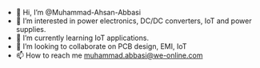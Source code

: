- 👋 Hi, I’m @Muhammad-Ahsan-Abbasi
- 👀 I’m interested in power electronics, DC/DC converters, IoT and power supplies.
- 🌱 I’m currently learning IoT applications.
- 💞️ I’m looking to collaborate on PCB design, EMI, IoT
- 📫 How to reach me muhammad.abbasi@we-online.com

<!---
Muhammad-Ahsan-Abbasi/Muhammad-Ahsan-Abbasi is a ✨ special ✨ repository because its `README.md` (this file) appears on your GitHub profile.
You can click the Preview link to take a look at your changes.
--->
